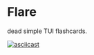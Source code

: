 # Flare

dead simple TUI flashcards.

[![asciicast](https://asciinema.org/a/14.png)](https://asciinema.org/a/14)
